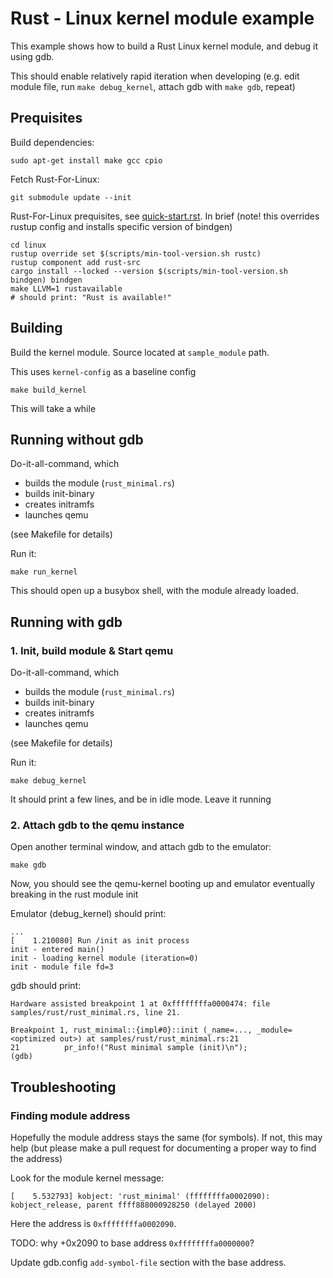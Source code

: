 # Rust - Linux kernel module example

This example shows how to build a Rust Linux kernel module, and debug it using gdb.

This should enable relatively rapid iteration when developing (e.g. edit module file, run `make debug_kernel`, attach gdb with `make gdb`, repeat)

## Prequisites

Build dependencies:

    sudo apt-get install make gcc cpio

Fetch Rust-For-Linux:

    git submodule update --init

Rust-For-Linux prequisites, see [quick-start.rst](https://github.com/Rust-for-Linux/linux/blob/d9b2e84c0700782f26c9558a3eaacbe1f78c01e8/Documentation/rust/quick-start.rst). In brief (note! this overrides rustup config and installs specific version of bindgen)

    cd linux
    rustup override set $(scripts/min-tool-version.sh rustc)
    rustup component add rust-src
    cargo install --locked --version $(scripts/min-tool-version.sh bindgen) bindgen
    make LLVM=1 rustavailable
    # should print: "Rust is available!"

## Building

Build the kernel module. Source located at `sample_module` path.

This uses `kernel-config` as a baseline config

    make build_kernel

This will take a while

## Running without gdb

Do-it-all-command, which

- builds the module (`rust_minimal.rs`)
- builds init-binary
- creates initramfs
- launches qemu

(see Makefile for details)

Run it:

    make run_kernel

This should open up a busybox shell, with the module already loaded.

## Running with gdb

### 1. Init, build module & Start qemu

Do-it-all-command, which

- builds the module (`rust_minimal.rs`)
- builds init-binary
- creates initramfs
- launches qemu

(see Makefile for details)

Run it:

    make debug_kernel

It should print a few lines, and be in idle mode. Leave it running

### 2. Attach gdb to the qemu instance

Open another terminal window, and attach gdb to the emulator:

    make gdb

Now, you should see the qemu-kernel booting up and emulator eventually breaking in the rust module init

Emulator (debug_kernel) should print:

    ...
    [    1.210080] Run /init as init process
    init - entered main()
    init - loading kernel module (iteration=0)
    init - module file fd=3

gdb should print:

    Hardware assisted breakpoint 1 at 0xffffffffa0000474: file samples/rust/rust_minimal.rs, line 21.

    Breakpoint 1, rust_minimal::{impl#0}::init (_name=..., _module=<optimized out>) at samples/rust/rust_minimal.rs:21
    21	        pr_info!("Rust minimal sample (init)\n");
    (gdb)

## Troubleshooting

### Finding module address

Hopefully the module address stays the same (for symbols). If not, this may help (but please make a pull request for documenting a proper way to find the address)

Look for the module kernel message:

    [    5.532793] kobject: 'rust_minimal' (ffffffffa0002090): kobject_release, parent ffff888000928250 (delayed 2000)

Here the address is `0xffffffffa0002090`.

TODO: why +0x2090 to base address `0xffffffffa0000000`?

Update gdb.config `add-symbol-file` section with the base address.
